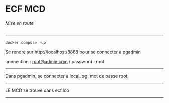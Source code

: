 # ECF MCD

###### Mise en route

---

```
docker compose -up
```

Se rendre sur http://localhost/8888 pour se connecter à pgadmin

connection : root@admin.com / password : root

---

Dans pgadmin, se connecter à local_pg, mot de passe root.

---

LE MCD se trouve dans ecf.loo

---

